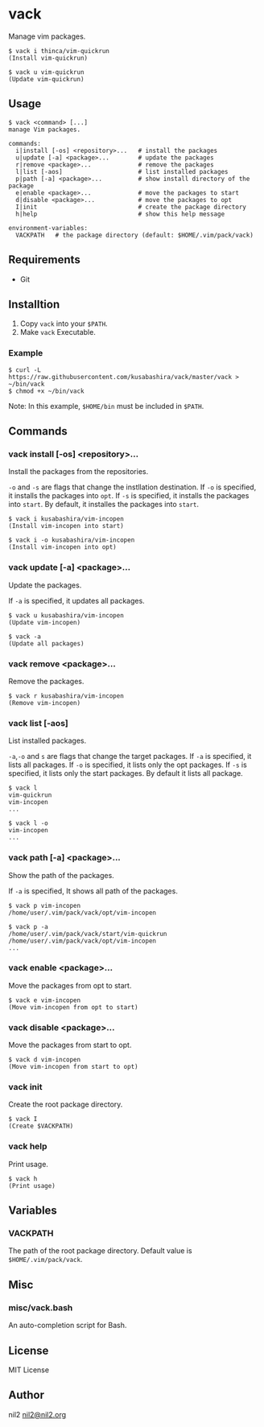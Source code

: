 vack
====

Manage vim packages.

```
$ vack i thinca/vim-quickrun
(Install vim-quickrun)

$ vack u vim-quickrun
(Update vim-quickrun)
```

Usage
-----

```
$ vack <command> [...]
manage Vim packages.

commands:
  i|install [-os] <repository>...   # install the packages
  u|update [-a] <package>...        # update the packages
  r|remove <package>...             # remove the packages
  l|list [-aos]                     # list installed packages
  p|path [-a] <package>...          # show install directory of the package
  e|enable <package>...             # move the packages to start
  d|disable <package>...            # move the packages to opt
  I|init                            # create the package directory
  h|help                            # show this help message

environment-variables:
  VACKPATH   # the package directory (default: $HOME/.vim/pack/vack)
```

Requirements
------------

- Git

Installtion
-----------

1. Copy `vack` into your `$PATH`.
2. Make `vack` Executable.

### Example

```
$ curl -L https://raw.githubusercontent.com/kusabashira/vack/master/vack > ~/bin/vack
$ chmod +x ~/bin/vack
```

Note: In this example, `$HOME/bin` must be included in `$PATH`.

Commands
--------

### vack install [-os] \<repository\>...   

Install the packages from the repositories.

`-o` and `-s` are flags that change the instllation destination.
If `-o` is specified, it installs the packages into `opt`.
If `-s` is specified, it installs the packages into `start`.
By default, it installes the packages into `start`.

```
$ vack i kusabashira/vim-incopen
(Install vim-incopen into start)

$ vack i -o kusabashira/vim-incopen
(Install vim-incopen into opt)
```

### vack update [-a] \<package\>...        

Update the packages.

If `-a` is specified, it updates all packages.

```
$ vack u kusabashira/vim-incopen
(Update vim-incopen)

$ vack -a
(Update all packages)
```

### vack remove \<package\>...               

Remove the packages.

```
$ vack r kusabashira/vim-incopen
(Remove vim-incopen)
```

### vack list [-aos]                       

List installed packages.

`-a`,`-o` and `s` are flags that change the target packages.
If `-a` is specified, it lists all packages.
If `-o` is specified, it lists only the opt packages.
If `-s` is specified, it lists only the start packages.
By default it lists all package.

```
$ vack l
vim-quickrun
vim-incopen
...

$ vack l -o
vim-incopen
...
```

### vack path [-a] \<package\>...            

Show the path of the packages.

If `-a` is specified, It shows all path of the packages.

```
$ vack p vim-incopen
/home/user/.vim/pack/vack/opt/vim-incopen

$ vack p -a
/home/user/.vim/pack/vack/start/vim-quickrun
/home/user/.vim/pack/vack/opt/vim-incopen
...
```

### vack enable \<package\>...               

Move the packages from opt to start.

```
$ vack e vim-incopen
(Move vim-incopen from opt to start)
```

### vack disable \<package\>...              

Move the packages from start to opt.

```
$ vack d vim-incopen
(Move vim-incopen from start to opt)
```

### vack init                              

Create the root package directory.

```
$ vack I
(Create $VACKPATH)
```

### vack help                              

Print usage.

```
$ vack h
(Print usage)
```

Variables
---------

### VACKPATH

The path of the root package directory.
Default value is `$HOME/.vim/pack/vack`.

Misc
----

### misc/vack.bash

An auto-completion script for Bash.

License
-------

MIT License

Author
------

nil2 <nil2@nil2.org>
